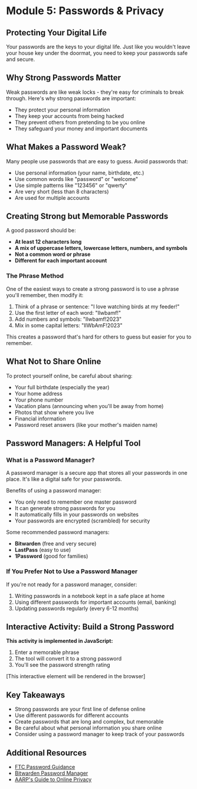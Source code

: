 # Module 5: Passwords & Privacy

## Protecting Your Digital Life

Your passwords are the keys to your digital life. Just like you wouldn't leave your house key under the doormat, you need to keep your passwords safe and secure.

## Why Strong Passwords Matter

Weak passwords are like weak locks - they're easy for criminals to break through. Here's why strong passwords are important:

- They protect your personal information
- They keep your accounts from being hacked
- They prevent others from pretending to be you online
- They safeguard your money and important documents

## What Makes a Password Weak?

Many people use passwords that are easy to guess. Avoid passwords that:

- Use personal information (your name, birthdate, etc.)
- Use common words like "password" or "welcome"
- Use simple patterns like "123456" or "qwerty"
- Are very short (less than 8 characters)
- Are used for multiple accounts

## Creating Strong but Memorable Passwords

A good password should be:
- **At least 12 characters long**
- **A mix of uppercase letters, lowercase letters, numbers, and symbols**
- **Not a common word or phrase**
- **Different for each important account**

### The Phrase Method

One of the easiest ways to create a strong password is to use a phrase you'll remember, then modify it:

1. Think of a phrase or sentence: "I love watching birds at my feeder!"
2. Use the first letter of each word: "Ilwbamf!"
3. Add numbers and symbols: "Ilwbamf!2023"
4. Mix in some capital letters: "IlWbAmF!2023"

This creates a password that's hard for others to guess but easier for you to remember.

## What Not to Share Online

To protect yourself online, be careful about sharing:

- Your full birthdate (especially the year)
- Your home address
- Your phone number
- Vacation plans (announcing when you'll be away from home)
- Photos that show where you live
- Financial information
- Password reset answers (like your mother's maiden name)

## Password Managers: A Helpful Tool

<div class="info-box">
    <h3>What is a Password Manager?</h3>
    <p>A password manager is a secure app that stores all your passwords in one place. It's like a digital safe for your passwords.</p>
</div>

Benefits of using a password manager:
- You only need to remember one master password
- It can generate strong passwords for you
- It automatically fills in your passwords on websites
- Your passwords are encrypted (scrambled) for security

Some recommended password managers:
- **Bitwarden** (free and very secure)
- **LastPass** (easy to use)
- **1Password** (good for families)

### If You Prefer Not to Use a Password Manager

If you're not ready for a password manager, consider:
1. Writing passwords in a notebook kept in a safe place at home
2. Using different passwords for important accounts (email, banking)
3. Updating passwords regularly (every 6-12 months)

## Interactive Activity: Build a Strong Password

**This activity is implemented in JavaScript:**

1. Enter a memorable phrase
2. The tool will convert it to a strong password
3. You'll see the password strength rating

[This interactive element will be rendered in the browser]

## Key Takeaways

- Strong passwords are your first line of defense online
- Use different passwords for different accounts
- Create passwords that are long and complex, but memorable
- Be careful about what personal information you share online
- Consider using a password manager to keep track of your passwords

## Additional Resources

- [FTC Password Guidance](https://consumer.ftc.gov/articles/password-checklist)
- [Bitwarden Password Manager](https://bitwarden.com/)
- [AARP's Guide to Online Privacy](https://www.aarp.org/home-family/personal-technology/)
